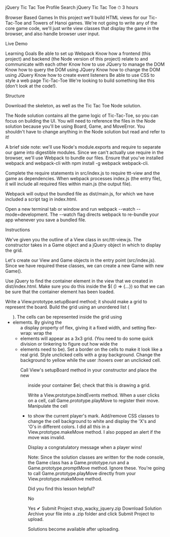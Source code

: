 
jQuery Tic Tac Toe
Profile
Search
jQuery Tic Tac Toe
⏱ 3 hours

Browser Based Games
In this project we'll build HTML views for our Tic-Tac-Toe and Towers of Hanoi games. We're not going to write any of the core game code, we'll just write view classes that display the game in the browser, and also handle browser user input.

Live Demo

Learning Goals
Be able to set up Webpack
Know how a frontend (this project) and backend (the Node version of this project) relate to and communicate with each other
Know how to use JQuery to manage the DOM
Know how to query the DOM using JQuery
Know how to change the DOM using JQuery
Know how to create event listeners
Be able to use CSS to style a web page
Tic-Tac-Toe
We're looking to build something like this (don't look at the code!).

Structure

Download the skeleton, as well as the Tic Tac Toe Node solution.

The Node solution contains all the game logic of Tic-Tac-Toe, so you can focus on building the UI. You will need to reference the files in the Node solution because you'll be using Board, Game, and MoveError. You shouldn't have to change anything in the Node solution but read and refer to it!

A brief side note: we'll use Node's module.exports and require to separate our game into digestible modules. Since we can't actually use require in the browser, we'll use Webpack to bundle our files. Ensure that you've installed webpack and webpack-cli with npm install -g webpack webpack-cli.

Complete the require statements in src/index.js to require ttt-view and the game as dependencies. When webpack processes index.js (the entry file), it will include all required files within main.js (the output file).

Webpack will output the bundled file as dist/main.js, for which we have included a script tag in index.html.

Open a new terminal tab or window and run webpack --watch --mode=development. The --watch flag directs webpack to re-bundle your app whenever you save a bundled file.

Instructions

We've given you the outline of a View class in src/ttt-view.js. The constructor takes in a Game object and a jQuery object in which to display the grid.

Let's create our View and Game objects in the entry point (src/index.js). Since we have required these classes, we can create a new Game with new Game().

Use jQuery to find the container element in the view that we created in dist/index.html. Make sure you do this inside the $( () => {...}) so that we can be sure that the container element has been loaded.

Write a View.prototype.setupBoard method; it should make a grid to represent the board. Build the grid using an unordered list (<ul>). The cells can be represented inside the grid using <li> elements. By giving the <ul> a display property of flex, giving it a fixed width, and setting flex-wrap: wrap the <li> elements will appear as a 3x3 grid. (You need to do some quick division or tinkering to figure out how wide the <li> elements need to be). Set a border on the cells to make it look like a real grid. Style unclicked cells with a gray background. Change the background to yellow while the user :hovers over an unclicked cell.

Call View's setupBoard method in your constructor and place the new <ul> inside your container $el; check that this is drawing a grid.

Write a View.prototype.bindEvents method. When a user clicks on a cell, call Game.prototype.playMove to register their move. Manipulate the cell <li> to show the current player's mark. Add/remove CSS classes to change the cell background to white and display the 'X's and 'O's in different colors. I did all this in a View.prototype.makeMove method. I also popped an alert if the move was invalid.

Display a congratulatory message when a player wins!

Note: Since the solution classes are written for the node console, the Game class has a Game.prototype.run and a Game.prototype.promptMove method. Ignore these. You're going to call Game.prototype.playMove directly from your View.prototype.makeMove method.

Did you find this lesson helpful?

No

Yes
✔︎ Submit Project
stvp_wacky_jquery.zip
Download Solution
Archive your file into a .zip folder and click Submit Project to upload.

Solutions become available after uploading.